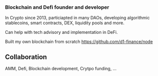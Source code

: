 ### Blockchain and Defi founder and developer

In Crypto since 2013, particiapted in many DAOs, developing algorithmic stablecoins, smart contracts, DEX, liquidity pools and more.

Can help with tech advisory and implementation in DeFi.

Built my own blockchain from scratch https://github.com/d1-finance/node

## Collaboration

AMM, Defi, Blockchain development, Crytpo funding, ...

